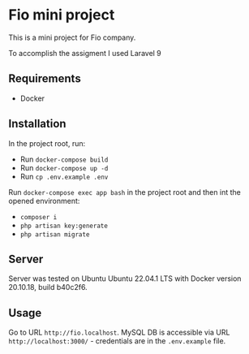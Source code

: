 # Fio mini project
This is a mini project for Fio company.

To accomplish the assigment I used Laravel 9

## Requirements
- Docker

## Installation
In the project root, run:
- Run `docker-compose build`
- Run `docker-compose up -d`
- Run `cp .env.example .env`

Run `docker-compose exec app bash` in the project root and then
int the opened environment:
- `composer i`
- `php artisan key:generate`
- `php artisan migrate`

## Server
Server was tested on Ubuntu Ubuntu 22.04.1 LTS with Docker version
20.10.18, build b40c2f6.

## Usage
Go to URL `http://fio.localhost`. MySQL DB is accessible
via URL `http://localhost:3000/` - credentials are in the
`.env.example` file.
